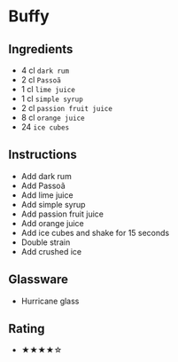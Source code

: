 # Buffy

## Ingredients
- 4 cl `dark rum`
- 2 cl `Passoã`
- 1 cl `lime juice`
- 1 cl `simple syrup`
- 2 cl `passion fruit juice`
- 8 cl `orange juice`
- 24 `ice cubes`

## Instructions
- Add dark rum
- Add Passoã
- Add lime juice
- Add simple syrup
- Add passion fruit juice
- Add orange juice
- Add ice cubes and shake for 15 seconds
- Double strain
- Add crushed ice

## Glassware
- Hurricane glass

## Rating
- ★★★★☆